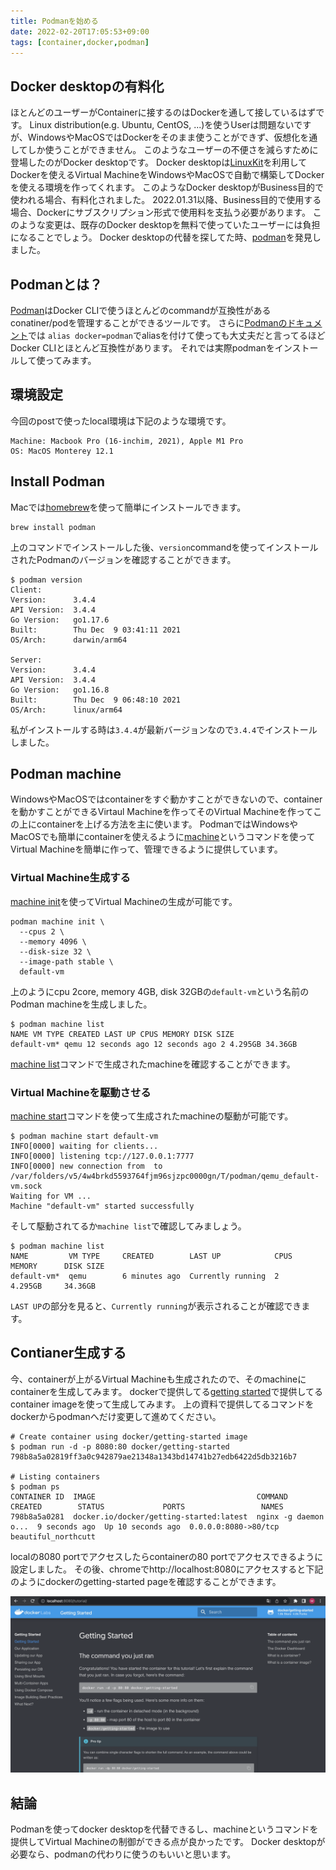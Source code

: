 ```yaml
---
title: Podmanを始める
date: 2022-02-20T17:05:53+09:00
tags: [container,docker,podman]
---
```


## Docker desktopの有料化

ほとんどのユーザーがContainerに接するのはDockerを通して接しているはずです。 Linux distribution(e.g. Ubuntu, CentOS, ...)を使うUserは問題ないですが、WindowsやMacOSではDockerをそのまま使うことができず、仮想化を通してしか使うことができません。 このようなユーザーの不便さを減らすために登場したのがDocker desktopです。 Docker desktopは[LinuxKit](https://github.com/linuxkit/linuxkit)を利用してDockerを使えるVirtual MachineをWindowsやMacOSで自動で構築してDockerを使える環境を作ってくれます。 このようなDocker desktopがBusiness目的で使われる場合、有料化されました。 2022.01.31以降、Business目的で使用する場合、Dockerにサブスクリプション形式で使用料を支払う必要があります。 このような変更は、既存のDocker desktopを無料で使っていたユーザーには負担になることでしょう。 Docker desktopの代替を探してた時、[podman](https://github.com/containers/podman)を発見しました。

## Podmanとは？

[Podman](https://github.com/containers/podman)はDocker CLIで使うほとんどのcommandが互換性があるconatiner/podを管理することができるツールです。 さらに[Podmanのドキュメント](https://docs.podman.io/en/latest/index.html)では `alias docker=podman`でaliasを付けて使っても大丈夫だと言ってるほどDocker CLIとほとんど互換性があります。 それでは実際podmanをインストールして使ってみます。

## 環境設定

今回のpostで使ったlocal環境は下記のような環境です。

```text
Machine: Macbook Pro (16-inchim, 2021), Apple M1 Pro
OS: MacOS Monterey 12.1
```

## Install Podman

Macでは[homebrew](https://brew.sh/index_ko)を使って簡単にインストールできます。

```shell
brew install podman
```

上のコマンドでインストールした後、`version`commandを使ってインストールされたPodmanのバージョンを確認することができます。

```shell
$ podman version
Client:
Version:      3.4.4
API Version:  3.4.4
Go Version:   go1.17.6
Built:        Thu Dec  9 03:41:11 2021
OS/Arch:      darwin/arm64

Server:
Version:      3.4.4
API Version:  3.4.4
Go Version:   go1.16.8
Built:        Thu Dec  9 06:48:10 2021
OS/Arch:      linux/arm64
```

私がインストールする時は`3.4.4`が最新バージョンなので`3.4.4`でインストールしました。

## Podman machine

WindowsやMacOSではcontainerをすぐ動かすことができないので、containerを動かすことができるVirtaul Machineを作ってそのVirtual Machineを作ってこの上にcontainerを上げる方法を主に使います。 PodmanではWindowsやMacOSでも簡単にcontainerを使えるように[machine](https://docs.podman.io/en/latest/markdown/podman-machine.1.html)というコマンドを使ってVirtual Machineを簡単に作って、管理できるように提供しています。

### Virtual Machine生成する

[machine init](https://docs.podman.io/en/latest/markdown/podman-machine-init.1.html)を使ってVirtual Machineの生成が可能です。

```shell
podman machine init \
  --cpus 2 \
  --memory 4096 \
  --disk-size 32 \
  --image-path stable \
  default-vm
```

上のようにcpu 2core, memory 4GB, disk 32GBの`default-vm`という名前のPodman machineを生成しました。

```shell
$ podman machine list
NAME VM TYPE CREATED LAST UP CPUS MEMORY DISK SIZE
default-vm* qemu 12 seconds ago 12 seconds ago 2 4.295GB 34.36GB
```

[machine list](https://docs.podman.io/en/latest/markdown/podman-machine-list.1.html)コマンドで生成されたmachineを確認することができます。

### Virtual Machineを駆動させる

[machine start](https://docs.podman.io/en/latest/markdown/podman-machine-start.1.html)コマンドを使って生成されたmachineの駆動が可能です。

```shell
$ podman machine start default-vm
INFO[0000] waiting for clients...
INFO[0000] listening tcp://127.0.0.1:7777
INFO[0000] new connection from  to /var/folders/v5/4w4brkd5593764fjm96sjzpc0000gn/T/podman/qemu_default-vm.sock
Waiting for VM ...
Machine "default-vm" started successfully
```

そして駆動されてるか`machine list`で確認してみましょう。

```shell
$ podman machine list
NAME         VM TYPE     CREATED        LAST UP            CPUS        MEMORY      DISK SIZE
default-vm*  qemu        6 minutes ago  Currently running  2           4.295GB     34.36GB
```

`LAST UP`の部分を見ると、`Currently running`が表示されることが確認できます。

## Contianer生成する

今、containerが上がるVirtual Machineも生成されたので、そのmachineにcontainerを生成してみます。 dockerで提供してる[getting started](https://docs.docker.com/get-started/)で提供してるcontainer imageを使って生成してみます。 上の資料で提供してるコマンドをdockerからpodmanへだけ変更して進めてください。

```shell
# Create container using docker/getting-started image
$ podman run -d -p 8080:80 docker/getting-started
798b8a5a02819ff3a0c942879ae21348a1343bd14741b27edb6422d5db3216b7

# Listing containers
$ podman ps
CONTAINER ID  IMAGE                                    COMMAND               CREATED        STATUS             PORTS                 NAMES
798b8a5a0281  docker.io/docker/getting-started:latest  nginx -g daemon o...  9 seconds ago  Up 10 seconds ago  0.0.0.0:8080->80/tcp  beautiful_northcutt
```

localの8080 portでアクセスしたらcontainerの80 portでアクセスできるように設定しました。 その後、chromeでhttp://localhost:8080にアクセスすると下記のようにdockerのgetting-started pageを確認することができます。

![docker getting-started page](images/docker-getting-started-page.webp)

## 結論

Podmanを使ってdocker desktopを代替できるし、machineというコマンドを提供してVirtual Machineの制御ができる点が良かったです。 Docker desktopが必要なら、podmanの代わりに使うのもいいと思います。
